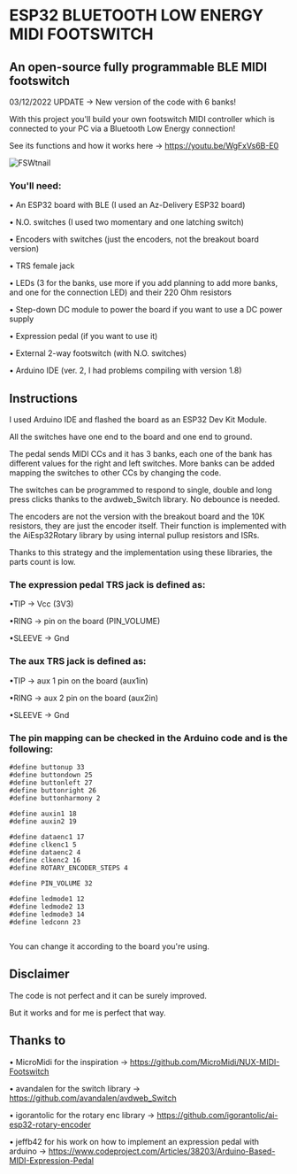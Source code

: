 # ESP32 BLUETOOTH LOW ENERGY MIDI FOOTSWITCH

## An open-source fully programmable BLE MIDI footswitch

03/12/2022 UPDATE -> New version of the code with 6 banks!

With this project you'll build your own footswitch MIDI controller which is connected to your PC via a Bluetooth Low Energy connection!

See its functions and how it works here -> https://youtu.be/WgFxVs6B-E0

![FSWtnail](https://user-images.githubusercontent.com/74735686/204547478-894d30da-caaf-4c3a-ab26-5eadeda12911.png)

### You'll need:

• An ESP32 board with BLE (I used an Az-Delivery ESP32 board)

• N.O. switches (I used two momentary and one latching switch)

• Encoders with switches (just the encoders, not the breakout board version)

• TRS female jack 

• LEDs (3 for the banks, use more if you add planning to add more banks, and one for the connection LED) and their 220 Ohm resistors

• Step-down DC module to power the board if you want to use a DC power supply

• Expression pedal (if you want to use it)

• External 2-way footswitch (with N.O. switches)

• Arduino IDE (ver. 2, I had problems compiling with version 1.8)


## Instructions 

I used Arduino IDE and flashed the board as an ESP32 Dev Kit Module.

All the switches have one end to the board and one end to ground.

The pedal sends MIDI CCs and it has 3 banks, each one of the bank has different values for the right and left switches. More banks can be added mapping the switches to other CCs by changing the code.

The switches can be programmed to respond to single, double and long press clicks thanks to the avdweb_Switch library. No debounce is needed.

The encoders are not the version with the breakout board and the 10K resistors, they are just the encoder itself. Their function is implemented with the AiEsp32Rotary library by using internal pullup resistors and ISRs.

Thanks to this strategy and the implementation using these libraries, the parts count is low.

### The expression pedal TRS jack is defined as:

•TIP -> Vcc (3V3)

•RING -> pin on the board (PIN_VOLUME)

•SLEEVE -> Gnd

### The aux TRS jack is defined as:

•TIP -> aux 1 pin on the board (aux1in)

•RING -> aux 2 pin on the board (aux2in)

•SLEEVE -> Gnd

### The pin mapping can be checked in the Arduino code and is the following:

```
#define buttonup 33
#define buttondown 25
#define buttonleft 27
#define buttonright 26
#define buttonharmony 2

#define auxin1 18
#define auxin2 19

#define dataenc1 17
#define clkenc1 5
#define dataenc2 4
#define clkenc2 16
#define ROTARY_ENCODER_STEPS 4

#define PIN_VOLUME 32

#define ledmode1 12
#define ledmode2 13
#define ledmode3 14
#define ledconn 23
  
  ```
You can change it according to the board you're using.

## Disclaimer

The code is not perfect and it can be surely improved.

But it works and for me is perfect that way.

## Thanks to 

• MicroMidi for the inspiration -> https://github.com/MicroMidi/NUX-MIDI-Footswitch

• avandalen for the switch library -> https://github.com/avandalen/avdweb_Switch

• igorantolic for the rotary enc library -> https://github.com/igorantolic/ai-esp32-rotary-encoder

• jeffb42 for his work on how to implement an expression pedal with arduino -> https://www.codeproject.com/Articles/38203/Arduino-Based-MIDI-Expression-Pedal
